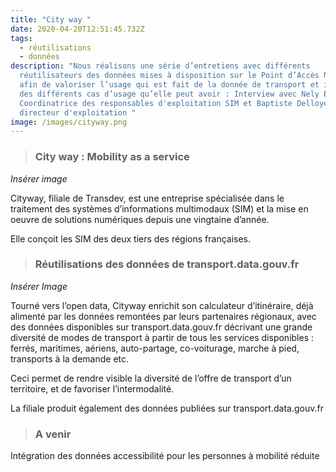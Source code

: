 ```yaml
---
title: "City way "
date: 2020-04-20T12:51:45.732Z
tags:
  - réutilisations
  - données
description: "Nous réalisons une série d’entretiens avec différents
  réutilisateurs des données mises à disposition sur le Point d’Accès National,
  afin de valoriser l’usage qui est fait de la donnée de transport et illustrer
  des différents cas d’usage qu’elle peut avoir : Interview avec Nely Escoffier,
  Coordinatrice des responsables d'exploitation SIM et Baptiste Delloye,
  directeur d'exploitation "
image: /images/cityway.png
---
```

> ### City way : Mobility as a service

*Insérer image* 

<!--StartFragment-->

Cityway, filiale de Transdev, est une entreprise spécialisée dans le traitement des systèmes d’informations multimodaux (SIM) et la mise en oeuvre de solutions numériques depuis une vingtaine d’année.

Elle conçoit les SIM des deux tiers des régions françaises.

<!--EndFragment-->



<!--StartFragment-->





> ### Réutilisations des données de transport.data.gouv.fr 
>
> <!--EndFragment-->

*Insérer Image* 

Tourné vers l’open data, Cityway enrichit son calculateur d’itinéraire, déjà alimenté par les données remontées par leurs partenaires régionaux, avec des données disponibles sur transport.data.gouv.fr décrivant une grande diversité de modes de transport à partir de tous les services disponibles : ferrés, maritimes, aériens, auto-partage, co-voiturage, marche à pied, transports à la demande etc.

Ceci permet de rendre visible la diversité de l’offre de transport d’un territoire, et de favoriser l’intermodalité.

La filiale produit également des données publiées sur transport.data.gouv.fr

<!--EndFragment-->

> ### **A venir** 

<!--StartFragment-->

Intégration des données accessibilité pour les personnes à mobilité réduite 



<!--EndFragment-->